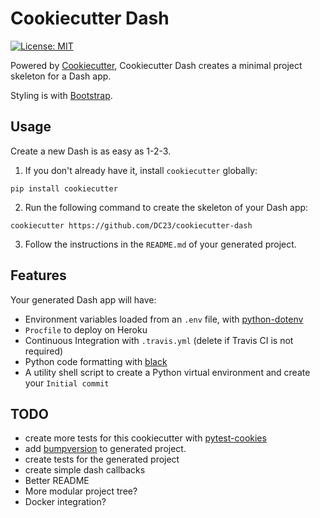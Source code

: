 # Cookiecutter Dash

[![License: MIT](https://img.shields.io/badge/License-MIT-blue.svg)](https://opensource.org/licenses/MIT)

Powered by [Cookiecutter](https://github.com/audreyr/cookiecutter), Cookiecutter Dash creates a minimal project skeleton for a Dash app.

Styling is with [Bootstrap](https://getbootstrap.com/docs/3.3/).

## Usage

Create a new Dash is as easy as 1-2-3.

1. If you don't already have it, install `cookiecutter` globally:

```shell
pip install cookiecutter
```

2. Run the following command to create the skeleton of your Dash app:

```shell
cookiecutter https://github.com/DC23/cookiecutter-dash
```

3. Follow the instructions in the `README.md` of your generated project.

## Features

Your generated Dash app will have:

- Environment variables loaded from an `.env` file, with [python-dotenv](https://github.com/theskumar/python-dotenv)
- `Procfile` to deploy on Heroku
- Continuous Integration with `.travis.yml` (delete if Travis CI is not required)
- Python code formatting with [black](https://github.com/ambv/black)
- A utility shell script to create a Python virtual environment and create your `Initial commit`

## TODO

- create more tests for this cookiecutter with [pytest-cookies](https://github.com/hackebrot/pytest-cookies)
- add [bumpversion](https://github.com/peritus/bumpversion) to generated project.
- create tests for the generated project
- create simple dash callbacks
- Better README
- More modular project tree?
- Docker integration?

